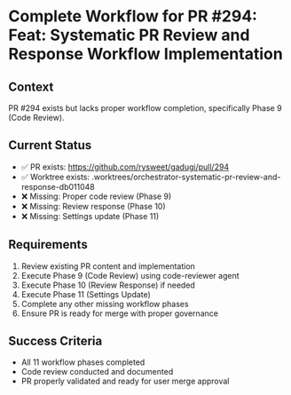 # Complete Workflow for PR #294: Feat: Systematic PR Review and Response Workflow Implementation

## Context
PR #294 exists but lacks proper workflow completion, specifically Phase 9 (Code Review).

## Current Status
- ✅ PR exists: https://github.com/rysweet/gadugi/pull/294
- ✅ Worktree exists: .worktrees/orchestrator-systematic-pr-review-and-response-db011048
- ❌ Missing: Proper code review (Phase 9)
- ❌ Missing: Review response (Phase 10)
- ❌ Missing: Settings update (Phase 11)

## Requirements
1. Review existing PR content and implementation
2. Execute Phase 9 (Code Review) using code-reviewer agent
3. Execute Phase 10 (Review Response) if needed
4. Execute Phase 11 (Settings Update)
5. Complete any other missing workflow phases
6. Ensure PR is ready for merge with proper governance

## Success Criteria
- All 11 workflow phases completed
- Code review conducted and documented
- PR properly validated and ready for user merge approval
